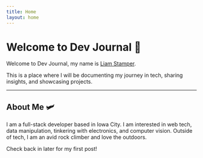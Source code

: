 ```yaml
---
title: Home
layout: home
---
```


# Welcome to Dev Journal 📝

Welcome to Dev Journal, my name is [Liam Stamper]().

This is a place where I will be documenting my journey in tech, sharing insights, and showcasing projects.

---

## About Me 🛩️	

I am a full-stack developer based in Iowa City. I am interested in web tech, data manipulation, tinkering with electronics, and computer vision. Outside of tech, I am an avid rock climber and love the outdoors. 











Check back in later for my first post!

